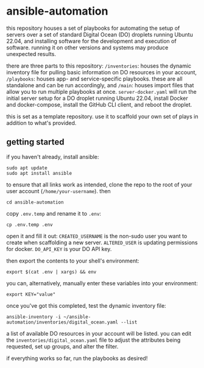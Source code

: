 # ansible-automation
this repository houses a set of playbooks for automating the setup of servers over a set of standard Digital Ocean (DO) droplets running Ubuntu 22.04, and installing software for the development and execution of software. running it on other versions and systems may produce unexpected results.
  
there are three parts to this repository:
`/inventories`: houses the dynamic inventory file for pulling basic information on DO resources in your account,
`/playbooks`: houses app- and service-specific playbooks. these are all standalone and can be run accordingly, and
`/main`: houses import files that allow you to run multiple playbooks at once. `server-docker.yaml` will run the initial server setup for a DO droplet running Ubuntu 22.04, install Docker and docker-compose, install the GitHub CLI client, and reboot the droplet.

this is set as a template repository. use it to scaffold your own set of plays in addition to what's provided.

## getting started
if you haven't already, install ansible:
```
sudo apt update
sudo apt install ansible
```
to ensure that all links work as intended, clone the repo to the root of your user account (`/home/your-username`). then
```
cd ansible-automation
```
copy `.env.temp` and rename it to `.env`:
```
cp .env.temp .env
```
open it and fill it out:
`CREATED_USERNAME` is the non-sudo user you want to create when scaffolding a new server.
`ALTERED_USER` is updating permissions for docker.
`DO_API_KEY` is your DO API key.  
  
then export the contents to your shell's environment:
```
export $(cat .env | xargs) && env
```
you can, alternatively, manually enter these variables into your environment:
```
export KEY="value"
```
once you've got this completed, test the dynamic inventory file:
```
ansible-inventory -i ~/ansible-automation/inventories/digital_ocean.yaml --list
```
a list of available DO resources in your account will be listed. you can edit the `inventories/digital_ocean.yaml` file to adjust the attributes being requested, set up groups, and alter the filter.  
  
if everything works so far, run the playbooks as desired!
